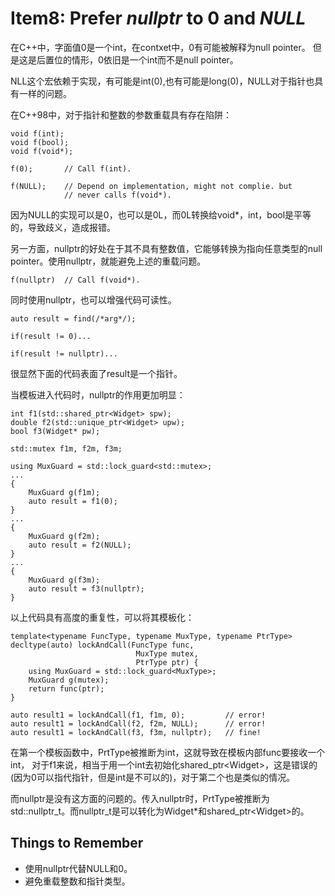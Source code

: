 # Item8: Prefer *nullptr* to 0 and *NULL*

在C++中，字面值0是一个int，在contxet中，0有可能被解释为null pointer。
但是这是后置位的情形，0依旧是一个int而不是null pointer。

NLL这个宏依赖于实现，有可能是int(0),也有可能是long(0)，NULL对于指针也具有一样的问题。

在C++98中，对于指针和整数的参数重载具有存在陷阱：

    void f(int);
    void f(bool);
    void f(void*);

    f(0);       // Call f(int).

    f(NULL);    // Depend on implementation, might not complie. but  
                // never calls f(void*).

因为NULL的实现可以是0，也可以是0L，而0L转换给void*，int，bool是平等的，导致歧义，造成报错。

另一方面，nullptr的好处在于其不具有整数值，它能够转换为指向任意类型的null pointer。使用nullptr，就能避免上述的重载问题。

    f(nullptr)  // Call f(void*).

同时使用nullptr，也可以增强代码可读性。

    auto result = find(/*arg*/);

    if(result != 0)...

    if(result != nullptr)...

很显然下面的代码表面了result是一个指针。

当模板进入代码时，nullptr的作用更加明显：

    int f1(std::shared_ptr<Widget> spw);
    double f2(std::unique_ptr<Widget> upw);
    bool f3(Widget* pw);

    std::mutex f1m, f2m, f3m;

    using MuxGuard = std::lock_guard<std::mutex>;
    ...
    {
        MuxGuard g(f1m);
        auto result = f1(0);
    }
    ...
    {
        MuxGuard g(f2m);
        auto result = f2(NULL);
    }
    ...
    {
        MuxGuard g(f3m);
        auto result = f3(nullptr);
    }
以上代码具有高度的重复性，可以将其模板化：

    template<typename FuncType, typename MuxType, typename PtrType>
    decltype(auto) lockAndCall(FuncType func,
                                MuxType mutex,
                                PtrType ptr) {
        using MuxGuard = std::lock_guard<MuxType>;
        MuxGuard g(mutex);
        return func(ptr);
    }
    
    auto result1 = lockAndCall(f1, f1m, 0);         // error!
    auto result1 = lockAndCall(f2, f2m, NULL);      // error!
    auto result1 = lockAndCall(f3, f3m, nullptr);   // fine!
    
在第一个模板函数中，PrtType被推断为int，这就导致在模板内部func要接收一个int，
对于f1来说，相当于用一个int去初始化shared_ptr\<Widget>，这是错误的(因为0可以指代指针，但是int是不可以的)，对于第二个也是类似的情况。

而nullptr是没有这方面的问题的。传入nullptr时，PrtType被推断为std::nullptr_t。而nullptr_t是可以转化为Widget*和shared_ptr\<Widget>的。

## Things to Remember

- 使用nullptr代替NULL和0。
- 避免重载整数和指针类型。
